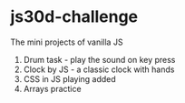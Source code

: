 # js30d-challenge
The mini projects of vanilla JS
1. Drum task - play the sound on key press
2. Clock by JS - a classic clock with hands
3. CSS in JS playing added
4. Arrays practice